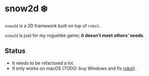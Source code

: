 # snow2d ❄️

`snow2d` is a 2D framework built on top of `rokol`.

`snow2d` is just for my roguelike game; **it doesn’t meet others’ needs**.

## Status

* It needs to be refactored a lot.
* It only works on macOS (TODO: buy Windows and fix [rokol](https://github.com/toyboot4e/rokol)).

